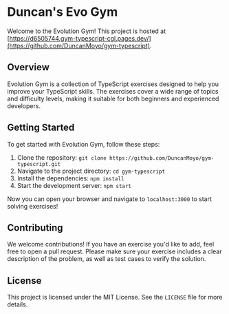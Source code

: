 # Duncan's Evo Gym

Welcome to the Evolution Gym! This project is hosted at [https://d6505744.gym-typescript-cgl.pages.dev/](https://github.com/DuncanMoyo/gym-typescript).

## Overview

Evolution Gym is a collection of TypeScript exercises designed to help you improve your TypeScript skills. The exercises cover a wide range of topics and difficulty levels, making it suitable for both beginners and experienced developers.

## Getting Started

To get started with Evolution Gym, follow these steps:

1. Clone the repository: `git clone https://github.com/DuncanMoyo/gym-typescript.git`
2. Navigate to the project directory: `cd gym-typescript`
3. Install the dependencies: `npm install`
4. Start the development server: `npm start`

Now you can open your browser and navigate to `localhost:3000` to start solving exercises!

## Contributing

We welcome contributions! If you have an exercise you'd like to add, feel free to open a pull request. Please make sure your exercise includes a clear description of the problem, as well as test cases to verify the solution.

## License

This project is licensed under the MIT License. See the `LICENSE` file for more details.
